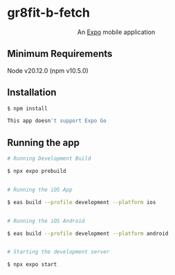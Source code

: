 # gr8fit-b-fetch

<p align="center">An <a href="https://expo.dev/" target="_blank">Expo</a> mobile application</p>

## Minimum Requirements

Node v20.12.0 (npm v10.5.0)

## Installation

```bash
$ npm install

This app doesn't support Expo Go

```

## Running the app

```bash
# Running Development Build

$ npx expo prebuild

```

```bash

# Running the iOS App

$ eas build --profile development --platform ios

```

```bash

# Running the iOS Android

$ eas build --profile development --platform android

```

```bash

# Starting the development server

$ npx expo start

```
